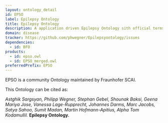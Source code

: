 ```yaml
---
layout: ontology_detail
id: EPSO
label: Epilepsy Ontology
title: Epilepsy Ontology
description: A application driven Epilepsy Ontology sith official terms from the ILAE.
domain: disease
tracker: https://github.com/phwegner/Epilepsyontology/issues
dependencies:
  - id: BFO
products:
  - id: epso.owl
  - id: EPSO_merged.owl
preferredPrefix: EPSO
---
```


EPSO is a community Ontology maintained by Fraunhofer SCAI. 

This Ontology can be cited as: 

_Astghik Sargsyan, Philipp Wegner, Stephan Gebel, Shounak Baksi, Geena Mariya Jose, Vanessa Lage-Rupprecht, Johannes Darms, Marc Jacobs, Satya Sahoo, Sumit Madan, Martin Hofmann-Apitius, Alpha Tom Kodamullil._ __Epilepsy Ontology.__

